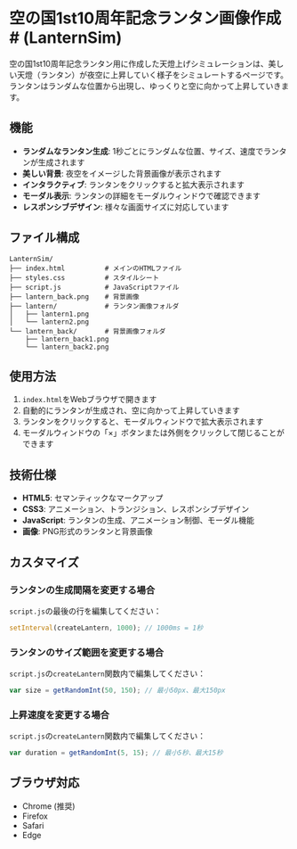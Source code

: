 # 空の国1st10周年記念ランタン画像作成#  (LanternSim)

空の国1st10周年記念ランタン用に作成した天燈上げシミュレーションは、美しい天燈（ランタン）が夜空に上昇していく様子をシミュレートするページです。
ランタンはランダムな位置から出現し、ゆっくりと空に向かって上昇していきます。

## 機能

- **ランダムなランタン生成**: 1秒ごとにランダムな位置、サイズ、速度でランタンが生成されます
- **美しい背景**: 夜空をイメージした背景画像が表示されます
- **インタラクティブ**: ランタンをクリックすると拡大表示されます
- **モーダル表示**: ランタンの詳細をモーダルウィンドウで確認できます
- **レスポンシブデザイン**: 様々な画面サイズに対応しています

## ファイル構成

```
LanternSim/
├── index.html          # メインのHTMLファイル
├── styles.css          # スタイルシート
├── script.js           # JavaScriptファイル
├── lantern_back.png    # 背景画像
├── lantern/            # ランタン画像フォルダ
│   ├── lantern1.png
│   └── lantern2.png
└── lantern_back/       # 背景画像フォルダ
    ├── lantern_back1.png
    └── lantern_back2.png
```

## 使用方法

1. `index.html`をWebブラウザで開きます
2. 自動的にランタンが生成され、空に向かって上昇していきます
3. ランタンをクリックすると、モーダルウィンドウで拡大表示されます
4. モーダルウィンドウの「×」ボタンまたは外側をクリックして閉じることができます

## 技術仕様

- **HTML5**: セマンティックなマークアップ
- **CSS3**: アニメーション、トランジション、レスポンシブデザイン
- **JavaScript**: ランタンの生成、アニメーション制御、モーダル機能
- **画像**: PNG形式のランタンと背景画像

## カスタマイズ

### ランタンの生成間隔を変更する場合
`script.js`の最後の行を編集してください：
```javascript
setInterval(createLantern, 1000); // 1000ms = 1秒
```

### ランタンのサイズ範囲を変更する場合
`script.js`の`createLantern`関数内で編集してください：
```javascript
var size = getRandomInt(50, 150); // 最小50px、最大150px
```

### 上昇速度を変更する場合
`script.js`の`createLantern`関数内で編集してください：
```javascript
var duration = getRandomInt(5, 15); // 最小5秒、最大15秒
```

## ブラウザ対応

- Chrome (推奨)
- Firefox
- Safari
- Edge
